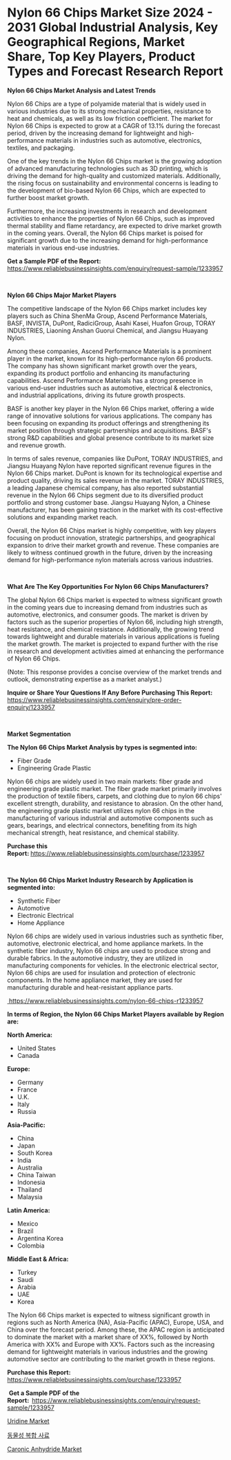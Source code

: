 <p><h1>Nylon 66 Chips Market Size 2024 - 2031 Global Industrial Analysis, Key Geographical Regions, Market Share, Top Key Players, Product Types and Forecast Research Report</h1></p><p><strong>Nylon 66 Chips Market Analysis and Latest Trends</strong></p>
<p><p>Nylon 66 Chips are a type of polyamide material that is widely used in various industries due to its strong mechanical properties, resistance to heat and chemicals, as well as its low friction coefficient. The market for Nylon 66 Chips is expected to grow at a CAGR of 13.1% during the forecast period, driven by the increasing demand for lightweight and high-performance materials in industries such as automotive, electronics, textiles, and packaging.</p><p>One of the key trends in the Nylon 66 Chips market is the growing adoption of advanced manufacturing technologies such as 3D printing, which is driving the demand for high-quality and customized materials. Additionally, the rising focus on sustainability and environmental concerns is leading to the development of bio-based Nylon 66 Chips, which are expected to further boost market growth.</p><p>Furthermore, the increasing investments in research and development activities to enhance the properties of Nylon 66 Chips, such as improved thermal stability and flame retardancy, are expected to drive market growth in the coming years. Overall, the Nylon 66 Chips market is poised for significant growth due to the increasing demand for high-performance materials in various end-use industries.</p></p>
<p><strong>Get a Sample PDF of the Report:&nbsp;</strong> <a href="https://www.reliablebusinessinsights.com/enquiry/request-sample/1233957">https://www.reliablebusinessinsights.com/enquiry/request-sample/1233957</a></p>
<p>&nbsp;</p>
<p><strong>Nylon 66 Chips Major Market Players</strong></p>
<p><p>The competitive landscape of the Nylon 66 Chips market includes key players such as China ShenMa Group, Ascend Performance Materials, BASF, INVISTA, DuPont, RadiciGroup, Asahi Kasei, Huafon Group, TORAY INDUSTRIES, Liaoning Anshan Guorui Chemical, and Jiangsu Huayang Nylon. </p><p>Among these companies, Ascend Performance Materials is a prominent player in the market, known for its high-performance nylon 66 products. The company has shown significant market growth over the years, expanding its product portfolio and enhancing its manufacturing capabilities. Ascend Performance Materials has a strong presence in various end-user industries such as automotive, electrical & electronics, and industrial applications, driving its future growth prospects.</p><p>BASF is another key player in the Nylon 66 Chips market, offering a wide range of innovative solutions for various applications. The company has been focusing on expanding its product offerings and strengthening its market position through strategic partnerships and acquisitions. BASF's strong R&D capabilities and global presence contribute to its market size and revenue growth.</p><p>In terms of sales revenue, companies like DuPont, TORAY INDUSTRIES, and Jiangsu Huayang Nylon have reported significant revenue figures in the Nylon 66 Chips market. DuPont is known for its technological expertise and product quality, driving its sales revenue in the market. TORAY INDUSTRIES, a leading Japanese chemical company, has also reported substantial revenue in the Nylon 66 Chips segment due to its diversified product portfolio and strong customer base. Jiangsu Huayang Nylon, a Chinese manufacturer, has been gaining traction in the market with its cost-effective solutions and expanding market reach.</p><p>Overall, the Nylon 66 Chips market is highly competitive, with key players focusing on product innovation, strategic partnerships, and geographical expansion to drive their market growth and revenue. These companies are likely to witness continued growth in the future, driven by the increasing demand for high-performance nylon materials across various industries.</p></p>
<p>&nbsp;</p>
<p><strong>What Are The Key Opportunities For Nylon 66 Chips Manufacturers?</strong></p>
<p><p>The global Nylon 66 Chips market is expected to witness significant growth in the coming years due to increasing demand from industries such as automotive, electronics, and consumer goods. The market is driven by factors such as the superior properties of Nylon 66, including high strength, heat resistance, and chemical resistance. Additionally, the growing trend towards lightweight and durable materials in various applications is fueling the market growth. The market is projected to expand further with the rise in research and development activities aimed at enhancing the performance of Nylon 66 Chips.</p><p>(Note: This response provides a concise overview of the market trends and outlook, demonstrating expertise as a market analyst.)</p></p>
<p><strong>Inquire or Share Your Questions If Any Before Purchasing This Report:</strong> <a href="https://www.reliablebusinessinsights.com/enquiry/pre-order-enquiry/1233957">https://www.reliablebusinessinsights.com/enquiry/pre-order-enquiry/1233957</a></p>
<p>&nbsp;</p>
<p><strong>Market Segmentation</strong></p>
<p><strong>The Nylon 66 Chips Market Analysis by types is segmented into:</strong></p>
<p><ul><li>Fiber Grade</li><li>Engineering Grade Plastic</li></ul></p>
<p><p>Nylon 66 chips are widely used in two main markets: fiber grade and engineering grade plastic market. The fiber grade market primarily involves the production of textile fibers, carpets, and clothing due to nylon 66 chips' excellent strength, durability, and resistance to abrasion. On the other hand, the engineering grade plastic market utilizes nylon 66 chips in the manufacturing of various industrial and automotive components such as gears, bearings, and electrical connectors, benefiting from its high mechanical strength, heat resistance, and chemical stability.</p></p>
<p><strong>Purchase this Report:&nbsp;</strong><a href="https://www.reliablebusinessinsights.com/purchase/1233957">https://www.reliablebusinessinsights.com/purchase/1233957</a></p>
<p>&nbsp;</p>
<p><strong>The Nylon 66 Chips Market Industry Research by Application is segmented into:</strong></p>
<p><ul><li>Synthetic Fiber</li><li>Automotive</li><li>Electronic Electrical</li><li>Home Appliance</li></ul></p>
<p><p>Nylon 66 chips are widely used in various industries such as synthetic fiber, automotive, electronic electrical, and home appliance markets. In the synthetic fiber industry, Nylon 66 chips are used to produce strong and durable fabrics. In the automotive industry, they are utilized in manufacturing components for vehicles. In the electronic electrical sector, Nylon 66 chips are used for insulation and protection of electronic components. In the home appliance market, they are used for manufacturing durable and heat-resistant appliance parts.</p></p>
<p><a href="https://www.reliablebusinessinsights.com/nylon-66-chips-r1233957">&nbsp;https://www.reliablebusinessinsights.com/nylon-66-chips-r1233957</a></p>
<p><strong>In terms of Region, the Nylon 66 Chips Market Players available by Region are:</strong></p>
<p>
    <p> <strong> North America: </strong>
        <ul>
            <li>United States</li>
            <li>Canada</li>
        </ul>
        </p> 
    <p> <strong> Europe: </strong>
        <ul>
            <li>Germany</li>
            <li>France</li>
            <li>U.K.</li>
            <li>Italy</li>
            <li>Russia</li>
        </ul>
        </p> 
    <p> <strong> Asia-Pacific: </strong>
        <ul>
            <li>China</li>
            <li>Japan</li>
            <li>South Korea</li>
            <li>India</li>
            <li>Australia</li>
            <li>China Taiwan</li>
            <li>Indonesia</li>
            <li>Thailand</li>
            <li>Malaysia</li>
        </ul>
        </p> 
    <p> <strong> Latin America: </strong>
        <ul>
            <li>Mexico</li>
            <li>Brazil</li>
            <li>Argentina Korea</li>
            <li>Colombia</li>
        </ul>
        </p> 
    <p> <strong> Middle East & Africa: </strong>
        <ul>
            <li>Turkey</li>
            <li>Saudi</li>
            <li>Arabia</li>
            <li>UAE</li>
            <li>Korea</li>
        </ul>
    </p>
    </p>
<p><p>The Nylon 66 Chips market is expected to witness significant growth in regions such as North America (NA), Asia-Pacific (APAC), Europe, USA, and China over the forecast period. Among these, the APAC region is anticipated to dominate the market with a market share of XX%, followed by North America with XX% and Europe with XX%. Factors such as the increasing demand for lightweight materials in various industries and the growing automotive sector are contributing to the market growth in these regions.</p></p>
<p><strong>Purchase this Report: </strong><a href="https://www.reliablebusinessinsights.com/purchase/1233957">https://www.reliablebusinessinsights.com/purchase/1233957</a></p>
<p>&nbsp;<strong>Get a Sample PDF of the Report:&nbsp;&nbsp;</strong><a href="https://www.reliablebusinessinsights.com/enquiry/request-sample/1233957">https://www.reliablebusinessinsights.com/enquiry/request-sample/1233957</a></p>
<p><strong></strong></p>
<p><p><a href="https://github.com/zolotuy145/Market-Research-Report-List-1/blob/main/uridine-market.md">Uridine Market</a></p><p><a href="https://github.com/rahat-gis/Market-Research-Report-List-1/blob/main/3662898119897.md">동물성 복합 사료</a></p><p><a href="https://github.com/nafisalvee228/Market-Research-Report-List-1/blob/main/caronic-anhydride-market.md">Caronic Anhydride Market</a></p></p>